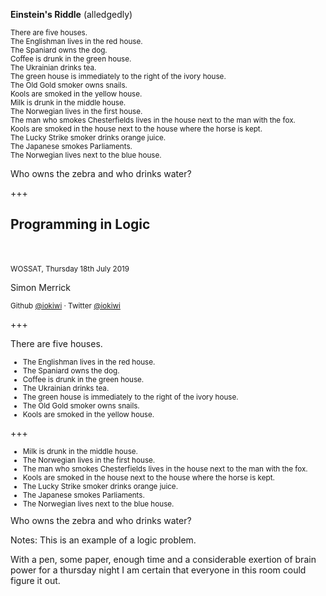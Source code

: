 **Einstein's Riddle** (alledgedly)

<small>
There are five houses.<br>
The Englishman lives in the red house.<br>
The Spaniard owns the dog.<br>
Coffee is drunk in the green house.<br>
The Ukrainian drinks tea.<br>
The green house is immediately to the right of the ivory house.<br>
The Old Gold smoker owns snails.<br>
Kools are smoked in the yellow house.<br>
Milk is drunk in the middle house.<br>
The Norwegian lives in the first house.<br>
The man who smokes Chesterfields lives in the house next to the man with the fox.<br>
Kools are smoked in the house next to the house where the horse is kept.<br>
The Lucky Strike smoker drinks orange juice.<br>
The Japanese smokes Parliaments.<br>
The Norwegian lives next to the blue house.
</small>

Who owns the zebra and who drinks water?

+++

## Programming in Logic


<br>
<br>
<small>WOSSAT, Thursday 18th July 2019</small>



Simon Merrick



<small>Github [@iokiwi](https://github.com/iokiwi) · Twitter [@iokiwi](https://twitter.com/iokiwi)</small>

+++

There are five houses.
<small>

 * The Englishman lives in the red house.
 * The Spaniard owns the dog.
 * Coffee is drunk in the green house.
 * The Ukrainian drinks tea.
 * The green house is immediately to the right of the ivory house.
 * The Old Gold smoker owns snails.
 * Kools are smoked in the yellow house.

</small>

+++

<small>

 * Milk is drunk in the middle house.
 * The Norwegian lives in the first house.
 * The man who smokes Chesterfields lives in the house next to the man with the fox.
 * Kools are smoked in the house next to the house where the horse is kept.
 * The Lucky Strike smoker drinks orange juice.
 * The Japanese smokes Parliaments.
 * The Norwegian lives next to the blue house.

</small>
Who owns the zebra and who drinks water?

Notes:
This is an example of a logic problem.

With a pen, some paper, enough time and a considerable exertion of brain power for a thursday night I am certain that everyone in this room could figure it out.
</aside>